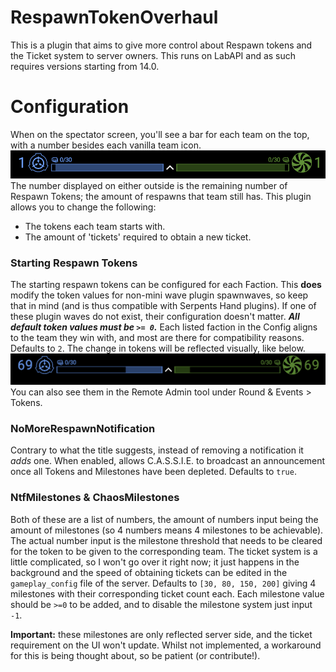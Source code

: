# RespawnTokenOverhaul
This is a plugin that aims to give more control about Respawn tokens and the Ticket system to server owners.
This runs on LabAPI and as such requires versions starting from 14.0.

# Configuration
When on the spectator screen, you'll see a bar for each team on the top, with a number besides each vanilla team icon.
![respawn-screen](./readme-files/respawn-screen.png)
The number displayed on either outside is the remaining number of Respawn Tokens; the amount of respawns that team still has. This plugin allows you to change the following: <BR>
- The tokens each team starts with.
- The amount of 'tickets' required to obtain a new ticket.


### Starting Respawn Tokens
The starting respawn tokens can be configured for each Faction. This **does** modify the token values for non-mini wave plugin spawnwaves, so keep that in mind (and is thus compatible with Serpents Hand plugins).
If one of these plugin waves do not exist, their configuration doesn't matter.
***All default token values must be `>= 0`.***
Each listed faction in the Config aligns to the team they win with, and most are there for compatibility reasons. Defaults to `2`.
The change in tokens will be reflected visually, like below.
![changed-tokens](./readme-files/changed-tokens.png)
You can also see them in the Remote Admin tool under Round & Events > Tokens.

### NoMoreRespawnNotification
Contrary to what the title suggests, instead of removing a notification it *adds* one.
When enabled, allows C.A.S.S.I.E. to broadcast an announcement once all Tokens and Milestones have been depleted. Defaults to `true`.

### NtfMilestones & ChaosMilestones
Both of these are a list of numbers, the amount of numbers input being the amount of milestones (so 4 numbers means 4 milestones to be achievable). The actual number input is the milestone threshold that needs to be cleared for the token to be given to the corresponding team. The ticket system is a little complicated, so I won't go over it right now; it just happens in the background and the speed of obtaining tickets can be edited in the `gameplay_config` file of the server.
Defaults to `[30, 80, 150, 200]` giving 4 milestones with their corresponding ticket count each.
Each milestone value should be `>=0` to be added, and to disable the milestone system just input `-1`.

**Important:** these milestones are only reflected server side, and the ticket requirement on the UI won't update. Whilst not implemented, a workaround for this is being thought about, so be patient (or contribute!).